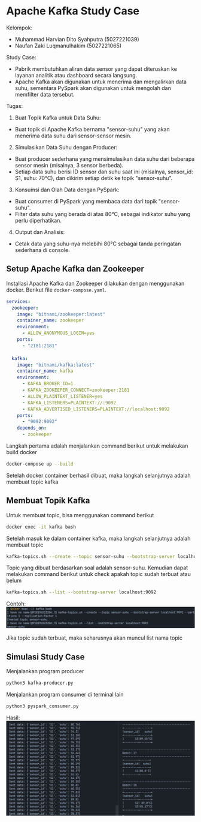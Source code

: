 # Apache Kafka Study Case

Kelompok:

- Muhammad Harvian Dito Syahputra (5027221039)
- Naufan Zaki Luqmanulhakim (5027221065)

Study Case:

- Pabrik membutuhkan aliran data sensor yang dapat diteruskan ke layanan analitik atau dashboard secara langsung.
- Apache Kafka akan digunakan untuk menerima dan mengalirkan data suhu, sementara PySpark akan digunakan untuk mengolah dan memfilter data tersebut.

Tugas:

1. Buat Topik Kafka untuk Data Suhu:

- Buat topik di Apache Kafka bernama "sensor-suhu" yang akan menerima data suhu dari sensor-sensor mesin.

2. Simulasikan Data Suhu dengan Producer:

- Buat producer sederhana yang mensimulasikan data suhu dari beberapa sensor mesin (misalnya, 3 sensor berbeda).
- Setiap data suhu berisi ID sensor dan suhu saat ini (misalnya, sensor_id: S1, suhu: 70°C), dan dikirim setiap detik ke topik "sensor-suhu".

3. Konsumsi dan Olah Data dengan PySpark:

- Buat consumer di PySpark yang membaca data dari topik "sensor-suhu".
- Filter data suhu yang berada di atas 80°C, sebagai indikator suhu yang perlu diperhatikan.

4. Output dan Analisis:

- Cetak data yang suhu-nya melebihi 80°C sebagai tanda peringatan sederhana di console.

## Setup Apache Kafka dan Zookeeper

Installasi Apache Kafka dan Zookeeper dilakukan dengan menggunakan docker. Berikut file `docker-compose.yaml`.

```yaml
services:
  zookeeper:
    image: "bitnami/zookeeper:latest"
    container_name: zookeeper
    environment:
      - ALLOW_ANONYMOUS_LOGIN=yes
    ports:
      - "2181:2181"

  kafka:
    image: "bitnami/kafka:latest"
    container_name: kafka
    environment:
      - KAFKA_BROKER_ID=1
      - KAFKA_ZOOKEEPER_CONNECT=zookeeper:2181
      - ALLOW_PLAINTEXT_LISTENER=yes
      - KAFKA_LISTENERS=PLAINTEXT://:9092
      - KAFKA_ADVERTISED_LISTENERS=PLAINTEXT://localhost:9092
    ports:
      - "9092:9092"
    depends_on:
      - zookeeper
```

Langkah pertama adalah menjalankan command berikut untuk melakukan build docker

```bash
docker-compose up --build
```

Setelah docker container berhasil dibuat, maka langkah selanjutnya adalah membuat topic kafka

## Membuat Topik Kafka

Untuk membuat topic, bisa menggunakan command berikut

```bash
docker exec -it kafka bash
```

Setelah masuk ke dalam container kafka, maka langkah selanjutnya adalah membuat topic

```bash
kafka-topics.sh --create --topic sensor-suhu --bootstrap-server localhost:9092 --partitions 1 --replication-factor 1
```

Topic yang dibuat berdasarkan soal adalah sensor-suhu. Kemudian dapat melakukan command berikut untuk check apakah topic sudah terbuat atau belum

```bash
kafka-topics.sh --list --bootstrap-server localhost:9092
```

Contoh:
![topic](img/topic-kafka.png)

Jika topic sudah terbuat, maka seharusnya akan muncul list nama topic

## Simulasi Study Case

Menjalankan program producer

```bash
python3 kafka-producer.py
```

Menjalankan program consumer di terminal lain

```bash
python3 pyspark_consumer.py
```

Hasil:
![result](img/result.png)
